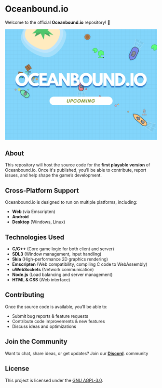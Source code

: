 # Oceanbound.io  

Welcome to the official **Oceanbound.io** repository! 🌊  

![Oceanbound.io Banner](assets/oceanbound.png)  

## About  
This repository will host the source code for the **first playable version** of Oceanbound.io. Once it's published, you'll be able to contribute, report issues, and help shape the game’s development.  

## Cross-Platform Support  
Oceanbound.io is designed to run on multiple platforms, including:  
- **Web** (via Emscripten)  
- **Android**  
- **Desktop** (Windows, Linux)  

## Technologies Used  
- **C/C++** (Core game logic for both client and server)
- **SDL3** (Window management, input handling)  
- **Skia** (High-performance 2D graphics rendering)  
- **Emscripten** (Web compatibility, compiling C code to WebAssembly)  
- **uWebSockets** (Network communication)
- **Node.js** (Load balancing and server management)
- **HTML & CSS** (Web interface)

## Contributing  
Once the source code is available, you’ll be able to:  
- Submit bug reports & feature requests  
- Contribute code improvements & new features  
- Discuss ideas and optimizations  

## Join the Community
Want to chat, share ideas, or get updates? Join our **[Discord](https://discord.gg/Rs3yyHJtmn)**. community

## License
This project is licensed under the [GNU AGPL-3.0](LICENSE).
